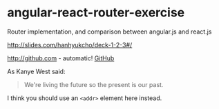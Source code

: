 # angular-react-router-exercise
Router implementation, and comparison between angular.js and react.js

http://slides.com/hanhyukcho/deck-1-2-3#/

http://github.com - automatic!
[GitHub](http://github.com)


As Kanye West said:

> We're living the future so
> the present is our past.

I think you should use an
`<addr>` element here instead.
